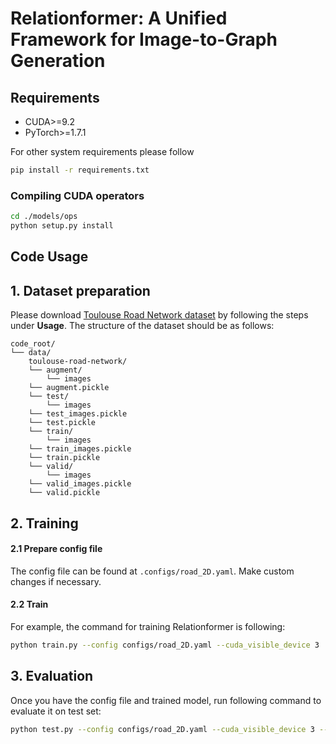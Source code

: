 # Relationformer: A Unified Framework for Image-to-Graph Generation

## Requirements
* CUDA>=9.2
* PyTorch>=1.7.1

For other system requirements please follow

```bash
pip install -r requirements.txt
```

### Compiling CUDA operators
```bash
cd ./models/ops
python setup.py install
```


## Code Usage

## 1. Dataset preparation

Please download [Toulouse Road Network dataset](https://github.com/davide-belli/toulouse-road-network-dataset) by following the steps under **Usage**. The structure of the dataset should be as follows:

```
code_root/
└── data/
    toulouse-road-network/
    └── augment/
        └── images
    └── augment.pickle
    └── test/
        └── images
    └── test_images.pickle
    └── test.pickle
    └── train/
        └── images
    └── train_images.pickle
    └── train.pickle
    └── valid/
        └── images
    └── valid_images.pickle
    └── valid.pickle
```

## 2. Training

#### 2.1 Prepare config file

The config file can be found at `.configs/road_2D.yaml`. Make custom changes if necessary.

#### 2.2 Train

For example, the command for training Relationformer is following:

```bash
python train.py --config configs/road_2D.yaml --cuda_visible_device 3
```

## 3. Evaluation

Once you have the config file and trained model, run following command to evaluate it on test set:

```bash
python test.py --config configs/road_2D.yaml --cuda_visible_device 3 --checkpoint ./trained_weights/last_checkpoint.pt
```
